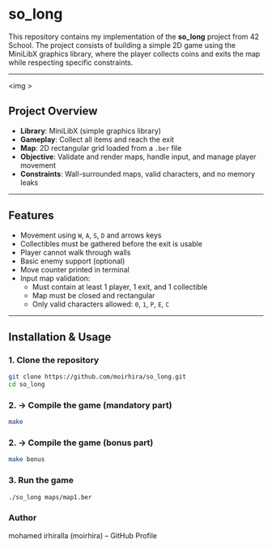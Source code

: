# so_long

This repository contains my implementation of the **so_long** project from 42 School. The project consists of building a simple 2D game using the MiniLibX graphics library, where the player collects coins and exits the map while respecting specific constraints.

---
<img \>
## Project Overview

- **Library**: MiniLibX (simple graphics library)
- **Gameplay**: Collect all items and reach the exit
- **Map**: 2D rectangular grid loaded from a `.ber` file
- **Objective**: Validate and render maps, handle input, and manage player movement
- **Constraints**: Wall-surrounded maps, valid characters, and no memory leaks

---

## Features

- Movement using `W`, `A`, `S`, `D` and arrows keys
- Collectibles must be gathered before the exit is usable
- Player cannot walk through walls
- Basic enemy support (optional)
- Move counter printed in terminal
- Input map validation:
  - Must contain at least 1 player, 1 exit, and 1 collectible
  - Map must be closed and rectangular
  - Only valid characters allowed: `0`, `1`, `P`, `E`, `C`

---

## Installation & Usage

### 1. Clone the repository

```bash
git clone https://github.com/moirhira/so_long.git
cd so_long
```

### 2. -> Compile the game (mandatory part)
```bash
make
```

### 2. -> Compile the game (bonus part)
```bash
make bonus
```

### 3. Run the game
```bash
./so_long maps/map1.ber
```
### 
### Author
mohamed irhiralla (moirhira) – GitHub Profile

